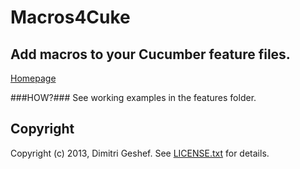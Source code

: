 Macros4Cuke
===========

## Add macros to your Cucumber feature files. ##
[Homepage](https://github.com/famished-tiger/Macros4Cuke)

###HOW?###
See working examples in the features folder.

Copyright
---------
Copyright (c) 2013, Dimitri Geshef. See [LICENSE.txt](https://github.com/famished-tiger/Macros4Cuke/blob/master/LICENSE.txt) for details.